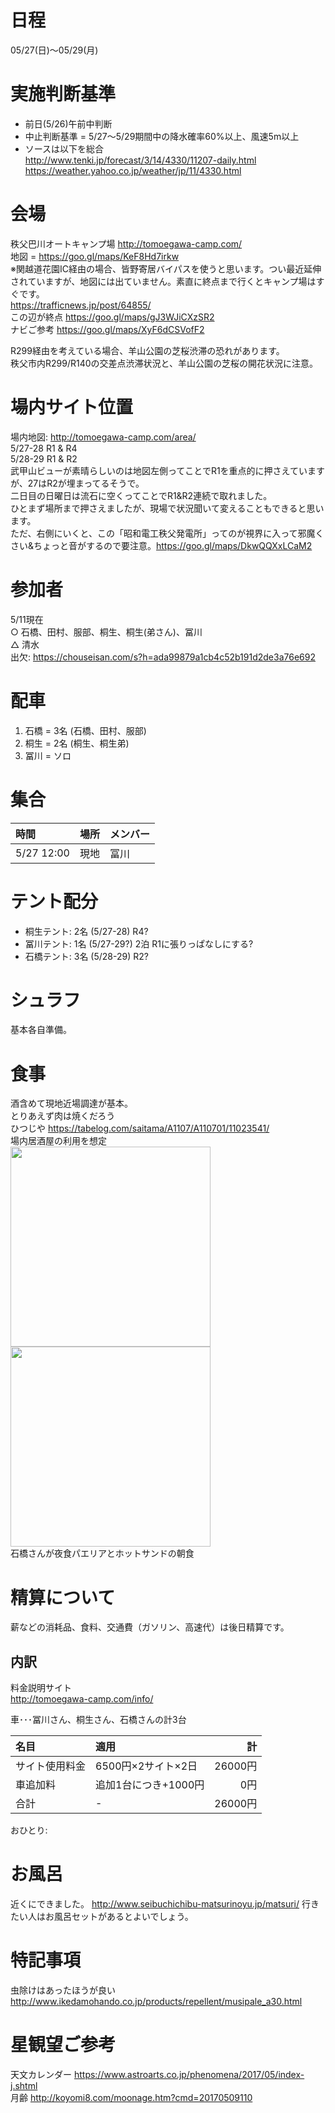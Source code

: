 # 日程
05/27(日)〜05/29(月)

# 実施判断基準
- 前日(5/26)午前中判断  
- 中止判断基準 = 5/27〜5/29期間中の降水確率60%以上、風速5m以上
- ソースは以下を総合    
http://www.tenki.jp/forecast/3/14/4330/11207-daily.html  
https://weather.yahoo.co.jp/weather/jp/11/4330.html 

# 会場
秩父巴川オートキャンプ場
http://tomoegawa-camp.com/  
地図 = https://goo.gl/maps/KeF8Hd7irkw   
※関越道花園IC経由の場合、皆野寄居バイパスを使うと思います。つい最近延伸されていますが、地図には出ていません。素直に終点まで行くとキャンプ場はすぐです。  
https://trafficnews.jp/post/64855/  
この辺が終点 https://goo.gl/maps/gJ3WJiCXzSR2  
ナビご参考 https://goo.gl/maps/XyF6dCSVofF2  

R299経由を考えている場合、羊山公園の芝桜渋滞の恐れがあります。  
秩父市内R299/R140の交差点渋滞状況と、羊山公園の芝桜の開花状況に注意。

# 場内サイト位置
場内地図: http://tomoegawa-camp.com/area/  
5/27-28 R1 & R4  
5/28-29 R1 & R2  
武甲山ビューが素晴らしいのは地図左側ってことでR1を重点的に押さえていますが、27はR2が埋まってるそうで。  
二日目の日曜日は流石に空くってことでR1&R2連続で取れました。  
ひとまず場所まで押さえましたが、現場で状況聞いて変えることもできると思います。  
ただ、右側にいくと、この「昭和電工秩父発電所」ってのが視界に入って邪魔くさい&ちょっと音がするので要注意。https://goo.gl/maps/DkwQQXxLCaM2  



# 参加者
5/11現在  
○ 石橋、田村、服部、桐生、桐生(弟さん)、冨川  
△ 清水  
出欠: https://chouseisan.com/s?h=ada99879a1cb4c52b191d2de3a76e692  

# 配車
1. 石橋 = 3名 (石橋、田村、服部)  
2. 桐生 = 2名 (桐生、桐生弟)  
3. 冨川 = ソロ  

# 集合
|時間|場所|メンバー|
|:--|:--|:--|
|5/27 12:00|現地|冨川| 

# テント配分
* 桐生テント: 2名 (5/27-28)  R4?
* 冨川テント: 1名 (5/27-29?) 2泊 R1に張りっぱなしにする? 
* 石橋テント: 3名 (5/28-29) R2?

# シュラフ
基本各自準備。

# 食事
酒含めて現地近場調達が基本。  
とりあえず肉は焼くだろう  
ひつじや https://tabelog.com/saitama/A1107/A110701/11023541/  
場内居酒屋の利用を想定   
<img src="https://github.com/isaotomikawa/Camp170527/blob/master/IMG_8160.JPG?raw=true" width="320px">
<img src="https://github.com/isaotomikawa/Camp170527/blob/master/IMG_8185.JPG?raw=true" width="320px">  
石橋さんが夜食パエリアとホットサンドの朝食 

# 精算について
薪などの消耗品、食料、交通費（ガソリン、高速代）は後日精算です。  

## 内訳
料金説明サイト  
http://tomoegawa-camp.com/info/

車･･･冨川さん、桐生さん、石橋さんの計3台  

|名目|適用|計|
|:-----|:----|-----:|
|サイト使用料金|6500円×2サイト×2日|26000円|
|車追加料|追加1台につき+1000円|0円|
|合計|-|26000円|

おひとり:


# お風呂
近くにできました。
http://www.seibuchichibu-matsurinoyu.jp/matsuri/
行きたい人はお風呂セットがあるとよいでしょう。

# 特記事項
虫除けはあったほうが良い  
http://www.ikedamohando.co.jp/products/repellent/musipale_a30.html  

# 星観望ご参考
天文カレンダー https://www.astroarts.co.jp/phenomena/2017/05/index-j.shtml  
月齢 http://koyomi8.com/moonage.htm?cmd=20170509110  

